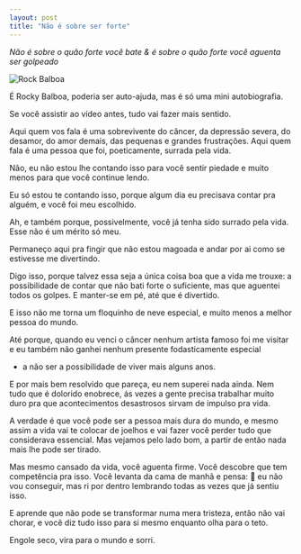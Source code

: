 ```yaml
---
layout: post
title: "Não é sobre ser forte"
---
```


*Não é sobre o quão forte você bate
& é sobre o quão forte você aguenta ser golpeado*


![Rock Balboa]({{site.baseurl}}/images/rock-balboa.jpg)

É Rocky Balboa, poderia ser auto-ajuda, mas é só uma mini autobiografia.

Se você assistir ao vídeo antes, tudo vai fazer mais sentido.

Aqui quem vos fala é uma sobrevivente do câncer, da depressão severa, do desamor, do amor demais, das pequenas e grandes frustrações. Aqui quem fala é uma pessoa que foi, poeticamente, surrada pela vida.

Não, eu não estou lhe contando isso para você sentir piedade e muito menos para que você continue lendo.

 Eu só estou te contando isso, porque algum dia eu precisava contar pra alguém, e você foi meu escolhido. 

Ah, e também porque, possivelmente, você já tenha sido surrado pela vida. Esse não é um mérito só meu.

Permaneço aqui pra fingir que não estou magoada e andar por ai como se estivesse me divertindo. 

Digo isso, porque talvez essa seja a única coisa boa que a vida me trouxe: a possibilidade de contar que não bati forte o suficiente, mas que aguentei todos os golpes. E manter-se em pé, até que é divertido.

E isso não me torna um floquinho de neve especial, e muito menos a melhor pessoa do mundo. 

Até porque, quando eu venci o câncer nenhum artista famoso foi me visitar e eu também não ganhei nenhum presente fodasticamente especial

 - a não ser a possibilidade de viver mais alguns anos.

E por mais bem resolvido que pareça, eu nem superei nada ainda. Nem tudo que é dolorido enobrece, ás vezes a gente precisa trabalhar muito duro pra que acontecimentos desastrosos sirvam de impulso pra vida.

A verdade é que você pode ser a pessoa mais dura do mundo, e mesmo assim a vida vai te colocar de joelhos e vai fazer você perder tudo que considerava essencial. Mas vejamos pelo lado bom, a partir de então nada mais lhe pode ser tirado.

Mas mesmo cansado da vida, você aguenta firme. Você descobre que tem competência pra isso. Você levanta da cama de manhã e pensa:   eu não vou conseguir, mas ri por dentro lembrando todas as vezes que já sentiu isso.

E aprende que não pode se transformar numa mera tristeza, então não vai chorar, e você diz tudo isso para si mesmo enquanto olha para o teto. 

Engole seco, vira para o mundo e sorri.

